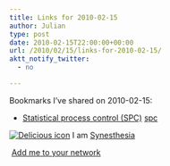```yaml
---
title: Links for 2010-02-15
author: Julian
type: post
date: 2010-02-15T22:00:00+00:00
url: /2010/02/15/links-for-2010-02-15/
aktt_notify_twitter:
  - no

---
```

Bookmarks I&#8217;ve shared on 2010-02-15:

  * [Statistical process control (SPC)][1] 
    [spc][2] </li> </ul> 
    
    <p class="deliciouslink">
      <a href="http://del.icio.us/synesthesia" title="See all my bookmarks on del.icio.us"><img src="https://www.synesthesia.co.uk/images/deliciousicon.jpg" alt="Delicious icon" /></a>&nbsp;I am <a href="http://del.icio.us/synesthesia" title="See all my bookmarks on del.icio.us">Synesthesia</a>
    </p>
    
    <p class="deliciouslink">
      <a href="http://del.icio.us/network?add=synesthesia" title="Add me to your del.icio.us network"><img src="https://www.synesthesia.co.uk/images/add.gif" alt="" /></a>&nbsp;<a href="http://del.icio.us/network?add=synesthesia" title="Add me to your del.icio.us network">Add me to your network</a>
    </p>

 [1]: http://www.asq.org/learn-about-quality/statistical-process-control/overview/overview.html
 [2]: http://delicious.com/synesthesia/spc